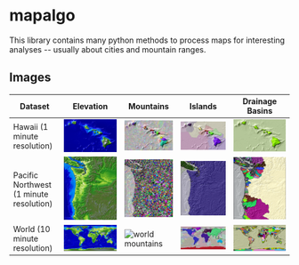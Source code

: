 # mapalgo
This library contains many python methods to process maps for interesting analyses -- usually about cities and mountain ranges.

## Images ##

| Dataset | Elevation | Mountains | Islands | Drainage Basins |
| -- | -- | -- | -- | -- |
| Hawaii (1 minute resolution) | ![hawaii elevation](img/02/tbi_1min_hawaii_elevation.png) | ![hawaii mountains](img/02/tbi_1min_hawaii_mountains.png) | ![hawaii islands](img/03/tbi_1min_hawaii_mountain_ranges-separating_LSL_merges-compare_across_full_path.png) | ![hawaii drainage basins](img/03/tbi_1min_hawaii_watersheds-separating_LSS_merges-compare_across_full_path.png) |
| Pacific Northwest (1 minute resolution) | ![cascadia elevation](img/02/tbi_1min_cascadia_elevation.png) | ![cascadia mountains](img/02/tbi_1min_cascadia_mountains.png) | ![cascadia islands](img/03/tbi_1min_cascadia_islands.png) | ![cascadia drainage basins](img/03/tbi_1min_cascadia_drainage_basins.png) |
| World (10 minute resolution) | ![world elevation](img/02/tbi_10min_world_elevation.png) | ![world mountains](img/02/tbi_10min_world_mountains.png) | ![world islands](img/03/tbi_10min_world_islands.png) | ![world drainage basins](img/03/tbi_10min_world_drainage_basins.png) |
